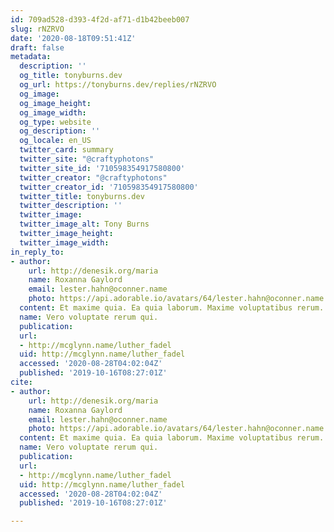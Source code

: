 ```yaml
---
id: 709ad528-d393-4f2d-af71-d1b42beeb007
slug: rNZRVO
date: '2020-08-18T09:51:41Z'
draft: false
metadata:
  description: ''
  og_title: tonyburns.dev
  og_url: https://tonyburns.dev/replies/rNZRVO
  og_image: 
  og_image_height: 
  og_image_width: 
  og_type: website
  og_description: ''
  og_locale: en_US
  twitter_card: summary
  twitter_site: "@craftyphotons"
  twitter_site_id: '710598354917580800'
  twitter_creator: "@craftyphotons"
  twitter_creator_id: '710598354917580800'
  twitter_title: tonyburns.dev
  twitter_description: ''
  twitter_image: 
  twitter_image_alt: Tony Burns
  twitter_image_height: 
  twitter_image_width: 
in_reply_to:
- author:
    url: http://denesik.org/maria
    name: Roxanna Gaylord
    email: lester.hahn@oconner.name
    photo: https://api.adorable.io/avatars/64/lester.hahn@oconner.name.png
  content: Et maxime quia. Ea quia laborum. Maxime voluptatibus rerum.
  name: Vero voluptate rerum qui.
  publication: 
  url:
  - http://mcglynn.name/luther_fadel
  uid: http://mcglynn.name/luther_fadel
  accessed: '2020-08-28T04:02:04Z'
  published: '2019-10-16T08:27:01Z'
cite:
- author:
    url: http://denesik.org/maria
    name: Roxanna Gaylord
    email: lester.hahn@oconner.name
    photo: https://api.adorable.io/avatars/64/lester.hahn@oconner.name.png
  content: Et maxime quia. Ea quia laborum. Maxime voluptatibus rerum.
  name: Vero voluptate rerum qui.
  publication: 
  url:
  - http://mcglynn.name/luther_fadel
  uid: http://mcglynn.name/luther_fadel
  accessed: '2020-08-28T04:02:04Z'
  published: '2019-10-16T08:27:01Z'

---
```



